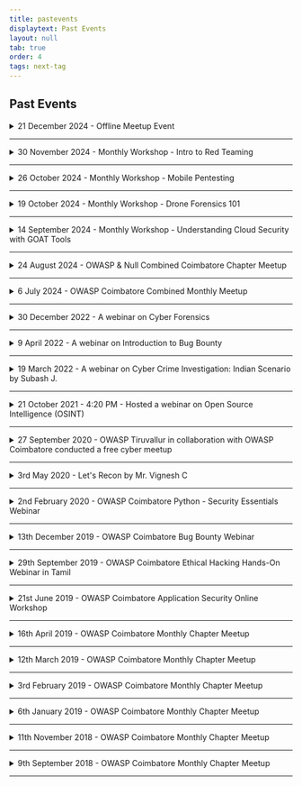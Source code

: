 ```yaml
---
title: pastevents
displaytext: Past Events
layout: null
tab: true
order: 4
tags: next-tag
---
```


<h2>Past Events</h2>

<details>
  <summary>21 December 2024 - Offline Meetup Event</summary>
  <p>
    <strong>Offline Meetup Event</strong>
    <br>
    <div style="display: flex; justify-content: space-between;">
      <img src="assets/images/events/owasp_null_meetup_21_11_2024.png.jpg" alt="Event Poster" width="50%">
    </div>
    <br>
    <strong>Date:</strong> Sunday, December 27, 2024
    <br>
    <strong>Time:</strong> 9:30 AM - 4:00 PM (IST)
    <br>
    <strong>Venue:</strong> Kumaraguru School of Innovation, Kumaraguru College of Technology, Coimbatore.
    <br>
  </p>
</details>

<hr>

<details>
  <summary>30 November 2024 - Monthly Workshop - Intro to Red Teaming</summary>
  <p>
    <strong>Monthly Workshop - Drone Forensics 101</strong>
    <br>
    <div style="display: flex; justify-content: space-between;">
      <img src="assets/images/events/Monthly_Workshop_30_11_2024.png" width="270" height="337.5">
    </div>
    <br>
    <strong>Date:</strong> Saturday, November 30, 2024
    <br>
    <strong>Time:</strong> 6:00 PM - 8:00 PM (IST)
    <br>
    <strong>Venue:</strong> Online | Google Meet
    <br>
    <strong>Speaker:</strong> Sridhar Cyber Se curity Consultant
    <br>
  </p>
</details>

<hr>

<details>
  <summary>26 October 2024 - Monthly Workshop - Mobile Pentesting</summary>
  <p>
    <strong>Monthly Workshop - Drone Forensics 101</strong>
    <br>
    <div style="display: flex; justify-content: space-between;">
      <img src="assets/images/events/Monthly_Workshop_26_10_2024.png" width="270" height="337.5">
    </div>
    <br>
    <strong>Date:</strong> Saturday, October 26, 2024
    <br>
    <strong>Time:</strong> 6:00 PM - 8:00 PM (IST)
    <br>
    <strong>Venue:</strong> Online | Google Meet
    <br>
    <strong>Speaker:</strong> Sridhar (Senior Cyber Security Consultant, EY)
    <br>
  </p>
</details>

<hr>

<details>
  <summary>19 October 2024 - Monthly Workshop - Drone Forensics 101</summary>
  <p>
    <strong>Monthly Workshop - Drone Forensics 101</strong>
    <br>
    <div style="display: flex; justify-content: space-between;">
      <img src="assets/images/events/Monthly_Workshop_19-10-2024.png" width="270" height="337.5">
    </div>
    <br>
    <strong>Date:</strong> Saturday, October 19, 2024
    <br>
    <strong>Time:</strong> 6:00 PM - 7:00 PM (IST)
    <br>
    <strong>Venue:</strong> Online | Google Meet
    <br>
    <strong>Speaker:</strong> Subash Jaganathan (Cyber Security Consultant)
    <br>
  </p>
</details>

<hr>

<details>
  <summary>14 September 2024 - Monthly Workshop - Understanding Cloud Security with GOAT Tools</summary>
  <p>
    <strong>Monthly Workshop - Understanding Cloud Security with GOAT Tools</strong>
    <br>
    <div style="display: flex; justify-content: space-between;">
      <img src="assets/images/events/Monthly_Workshop_14-9-2024.png" width="270" height="337.5">
    </div>
    <br>
    <strong>Date:</strong> Saturday, September 14, 2024
    <br>
    <strong>Time:</strong> 6:00 PM - 7:00 PM (IST)
    <br>
    <strong>Venue:</strong> Online | Google Meet
    <br>
    <strong>Speaker:</strong> Vasanthabalaji (Cloud and Security Researcher)
    <br>
  </p>
</details>

<hr>

<details>
  <summary>24 August 2024 - OWASP & Null Combined Coimbatore Chapter Meetup</summary>
  <p>
    <strong>OWASP & Null Combined Coimbatore Chapter Meetup</strong>
    <br>
    <div style="display: flex; justify-content: space-between;">
      <img src="assets/images/events/owasp_null_meetup_24_8_2024_1.png" width="270" height="337.5">
      <img src="assets/images/events/owasp_null_meetup_24_8_2024_2.png" width="270" height="337.5">
      <img src="assets/images/events/owasp_null_meetup_24_8_2024_3.png" width="270" height="337.5">
    </div>
    <br>
    <strong>Date:</strong> Saturday, August 24, 2024
    <br>
    <strong>Time:</strong> 9:30 AM – 4:30 PM (IST)
    <br>
    <strong>Location:</strong> Sri Krishna College of Arts and Science, Kuniyamuthur, Coimbatore - 641008
    <br>
    <br>
    <strong>Agenda</strong>
    <ul>
      <li>9:30 AM - 10:00 AM: Introduction and Welcome Note by Arun.S </li>
      <li>10:00 AM - 10:45 AM: Jeet Raj Kumar - <em>Challenges in Enterprise DevSecOps & Increasing Security Testing Efficiency</em></li>
      <li>10:45 AM - 11:30 AM: Subash Jaganathan - <em>Digital Forensics & Incident Response Operations</em></li>
      <li>11:30 AM - 12:15 PM: Vignesh Chandrasekaran - <em>Purple Team Tabletop Exercise</em></li>
      <li>12:15 PM - 12:45 PM: Networking Session - <em>Join us for engaging discussions and networking opportunities with industry experts!</em></li>
      <li>12:45 PM - 1:45 PM: Lunch Break - <em>Bon Appetit!!!</em></li>
      <li>1:45 PM - 2:30 PM: Avinash R - <em>Web Application Pentesting</em></li>
      <li>2:30 PM - 3:15 PM: Harish R - <em>Next-Gen Wi-Fi Security Trends</em></li>
      <li>3:15 PM - 4:00 PM: Aaditya Rengarajan - <em>Aviation Security</em></li>
      <li>4:00 PM - 4:30 PM: Closing Note & Plan for Next Monthly Meet</li>
    </ul>
  </p>
</details>

<hr>

<details>
  <summary>6 July 2024 - OWASP Coimbatore Combined Monthly Meetup</summary>
  <p>
    <strong>OWASP Coimbatore Combined Monthly Meetup</strong>
    <br>
    <div style="display: flex; justify-content: space-between;">
      <img src="assets/images/events/Ashok_Kumar_Mohan_Event_6_7_2024.jpeg" width="270" height="337.5">
      <img src="assets/images/events/Chandrapal_Bashah_Event_6_7_2024.png" width="270" height="337.5">
      <img src="assets/images/events/Manivannan_Arumugam_Event_6_7_2024.jpeg" width="270" height="337.5">
    </div>
    <br>
    <strong>Date:</strong> Saturday, July 6, 2024
    <br>
    <strong>Time:</strong> 5:45 PM – 10:00 PM (IST)
    <br>
    <strong>Location:</strong> Online via Google Meet
    <br>
    <br>
    <strong>Agenda</strong>
    <ul>
      <li>5:45 PM - 6:00 PM: Introduction and Welcome</li>
      <li>6:00 PM - 7:00 PM: Ashok Kumar Mohan - <em>Unveiling Hidden Connections: Metadata Association Models in Cyber Crime Investigations</em></li>
      <li>7:00 PM - 7:45 PM: B.N. Chandrapal - <em>"Well, it's just an AWS Account ID"</em></li>
      <li>7:45 PM - 8:30 PM: Manivannan Arumugam - <em>"The Anatomy of Malware Campaign"</em></li>
      <li>8:30 PM - 8:40 PM: Conclusion</li>
    </ul>
  </p>
</details>

<hr>

<details>
  <summary>30 December 2022 - A webinar on Cyber Forensics</summary>
  <p>
    <strong>A webinar on Cyber Forensics</strong>
    <br>
    <img src="assets/images/events/cf.jpeg" width="500" height="500">
  </p>
</details>

<hr>

<details>
  <summary>9 April 2022 - A webinar on Introduction to Bug Bounty</summary>
  <p>
    <strong>A webinar on Introduction to Bug Bounty</strong>
    <br>
    <img src="assets/images/events/bug_bounty.png" width="500" height="500">
  </p>
</details>

<hr>

<details>
  <summary>19 March 2022 - A webinar on Cyber Crime Investigation: Indian Scenario by Subash J.</summary>
  <p>
    <strong>A webinar on Cyber Crime Investigation: Indian Scenario by Subash J.</strong>
    <br>
    <img src="assets/images/events/cyc-inv.jpeg" width="500" height="500">
  </p>
</details>

<hr>

<details>
  <summary>21 October 2021 - 4:20 PM - Hosted a webinar on Open Source Intelligence (OSINT)</summary>
  <p>
    <strong>Hosted a webinar on Open Source Intelligence (OSINT)</strong>
    <br>
    <img src="assets/images/events/21102021.jpg" width="500" height="500">
  </p>
</details>

<hr>

<details>
  <summary>27 September 2020 - OWASP Tiruvallur in collaboration with OWASP Coimbatore conducted a free cyber meetup</summary>
  <p>
    <strong>OWASP Tiruvallur in collaboration with OWASP Coimbatore conducted a free cyber meetup.</strong>
    Adithyan AK from OWASP Coimbatore delivered a session on Open Source Intelligence.
    <br>
    <img src="assets/images/events/Adithyan_osint.jpg" width="500" height="500">
  </p>
</details>

<hr>

<details>
  <summary>3rd May 2020 - Let's Recon by Mr. Vignesh C</summary>
  <p>
    <strong>Let's Recon by Mr. Vignesh C</strong>
    <br>
    <img src="assets/images/events/reconnaissance_webinar_owasp_cbe.png" width="500" height="500">
    <br>
    <strong>Platform</strong> Google Meets
    <br>
    <strong>Slides</strong> <a href="https://github.com/OWASP/www-chapter-coimbatore/blob/master/assets/files/Lets%20Recon.pdf">Let's Recon by Mr. Vignesh C</a>
  </p>
</details>

<hr>

<details>
  <summary>2nd February 2020 - OWASP Coimbatore Python - Security Essentials Webinar</summary>
  <p>
    <strong>OWASP Coimbatore Python - Security Essentials Webinar</strong>
    <br>
    <strong>Platform</strong> Zoom
  </p>
</details>

<hr>

<details>
  <summary>13th December 2019 - OWASP Coimbatore Bug Bounty Webinar</summary>
  <p>
    <strong>OWASP Coimbatore Bug Bounty Webinar</strong>
    <br>
    <strong>Platform</strong> Google Hangouts Meet
  </p>
</details>

<hr>

<details>
  <summary>29th September 2019 - OWASP Coimbatore Ethical Hacking Hands-On Webinar in Tamil</summary>
  <p>
    <strong>OWASP Coimbatore Ethical Hacking Hands-On Webinar in Tamil</strong>
    <br>
    <strong>Platform</strong> GoTo Meeting
  </p>
</details>

<hr>

<details>
  <summary>21st June 2019 - OWASP Coimbatore Application Security Online Workshop</summary>
  <p>
    <strong>OWASP Coimbatore Application Security Online Workshop</strong>
    <br>
    <strong>Platform</strong> GoTo Meeting
  </p>
</details>

<hr>

<details>
  <summary>16th April 2019 - OWASP Coimbatore Monthly Chapter Meetup</summary>
  <p>
    <strong>OWASP Coimbatore Monthly Chapter Meetup</strong>
    <br>
    <strong>Venue</strong> Sri Krishna College of Engineering and Technology, Bkpudur, Coimbatore - 641008
  </p>
</details>

<hr>

<details>
  <summary>12th March 2019 - OWASP Coimbatore Monthly Chapter Meetup</summary>
  <p>
    <strong>OWASP Coimbatore Monthly Chapter Meetup</strong>
    <br>
    <strong>Venue</strong> Sri Krishna College of Engineering and Technology, Bkpudur, Coimbatore - 641008
  </p>
</details>

<hr>

<details>
  <summary>3rd February 2019 - OWASP Coimbatore Monthly Chapter Meetup</summary>
  <p>
    <strong>OWASP Coimbatore Monthly Chapter Meetup</strong>
    <br>
    <strong>Agenda</strong>
    <ul>
      <li>09:30 AM – 10:00 AM => Meetup starts</li>
      <li>10:00 AM – 11:00 AM => How Do I Pwn You - Vignesh C, KGISL</li>
      <li>11:00 AM - 11:15 AM => Break</li>
      <li>11:15 AM – 11:45 AM => Breaking Fingerprint Authentication 2 - Mesanch M, StrongBox IT Pvt Ltd.</li>
      <li>11:45 AM – 12:30 PM => Cracking OSCP: Try Harder - Sanoj, StrongBox IT Pvt Ltd.</li>
      <li>12:30 PM – 12:45 PM => Meetup ends</li>
    </ul>
    <strong>Venue</strong> Sri Krishna College of Engineering and Technology, Bkpudur, Coimbatore - 641008
  </p>
</details>

<hr>

<details>
  <summary>6th January 2019 - OWASP Coimbatore Monthly Chapter Meetup</summary>
  <p>
    <strong>OWASP Coimbatore Monthly Chapter Meetup</strong>
    <br>
    <strong>Agenda</strong>
    <ul>
      <li>09:30 AM – 10:00 AM => Meetup starts</li>
      <li>10:00 AM – 11:00 AM => Networking Fundamentals in Cyber Security - Vignesh C, KGISL</li>
      <li>11:00 AM - 11:15 AM => Break</li>
      <li>11:15 AM – 11:45 AM => OWASP Top 10 2018 Testing Guide - Adithyan AK, OWASP Coimbatore</li>
      <li>11:45 AM – 12:30 PM => Breaking Fingerprint Authentication 1 - Mesanch M, StrongBox IT Pvt Ltd.</li>
      <li>12:30 PM – 12:45 PM => Meetup ends</li>
    </ul>
    <strong>Venue</strong> Sri Krishna College of Engineering and Technology, Bkpudur, Coimbatore - 641008
  </p>
</details>

<hr>

<details>
  <summary>11th November 2018 - OWASP Coimbatore Monthly Chapter Meetup</summary>
  <p>
    <strong>OWASP Coimbatore Monthly Chapter Meetup</strong>
    <br>
    <strong>Agenda</strong>
    <ul>
      <li>09:30 AM – 10:00 AM => Workshop Inauguration</li>
      <li>10:00 AM – 11:00 AM => Getting started with Bug Bounty - Guhan Raja, Priyadharshini Engineering college</li>
      <li>11:00 AM - 11:30 AM => Break</li>
      <li>11:30 AM – 12:30 PM => Buffer Overflows and Exploit Development- Mohan Ravinchandran</li>
      <li>12:30 PM – 12:45 PM => Ending ceremony</li>
    </ul>
    <strong>Venue</strong> Sri Krishna College of Engineering and Technology, Bkpudur, Coimbatore - 641008.
  </p>
</details>

<hr>

<details>
  <summary>9th September 2018 - OWASP Coimbatore Monthly Chapter Meetup</summary>
  <p>
    <strong>OWASP Coimbatore Monthly Chapter Meetup</strong>
    <br>
    <strong>Agenda</strong>
    <ul>
      <li>09:30 AM – 10:00 AM => Meetup starts</li>
      <li>10:00 AM – 11:00 AM => OWASP IOT Top 10 - Adithyan AK, OWASP Coimbatore</li>
      <li>11:00 AM - 11:15 AM => Break</li>
      <li>11:15 AM – 11:45 AM => Session Hijacking with Advanced Cross Site Scripting attacks - Guhan Raja</li>
      <li>11:45 AM – 12:30 PM => Why Networking is essential for Cyber Security Beginners - Vignesh C, KGISL</li>
      <li>12:30 PM – 12:45 PM => Meetup ends</li>
    </ul>
    <strong>Venue</strong> Sri Krishna College of Engineering and Technology, Bkpudur, Coimbatore - 641008
  </p>
</details>

<hr>
